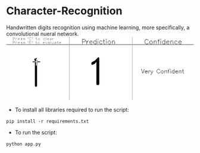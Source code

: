 # Character-Recognition
Handwritten digits recognition using machine learning, more specifically, a convolutional nueral network. 
![Demo](/demo.gif?raw=true "Demo")


* To install all libraries required to run the script:
```shell
pip install -r requirements.txt
```

* To run the script:
```shell
python app.py
```

